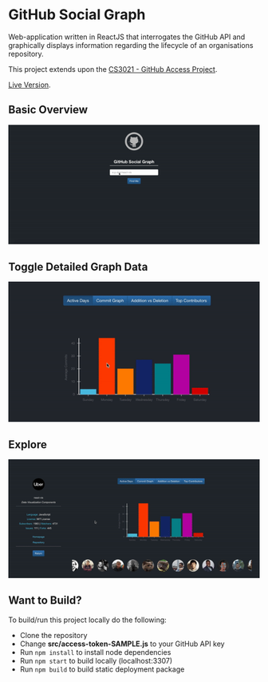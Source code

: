 # GitHub Social Graph

Web-application written in ReactJS that interrogates the GitHub API and graphically displays information regarding the lifecycle of an organisations repository.

This project extends upon the [CS3021 - GitHub Access Project](https://github.com/dooleyb1/github-access-graphical).

[Live Version](https://brandondooley.com/github-social-graph).

## Basic Overview

![Alt Text](https://github.com/dooleyb1/github-social-graph/blob/master/public/sweng_1.gif)

## Toggle Detailed Graph Data

![Alt Text](https://github.com/dooleyb1/github-social-graph/blob/master/public/sweng_2.gif)

## Explore

![Alt Text](https://github.com/dooleyb1/github-social-graph/blob/master/public/sweng_3.gif)

## Want to Build?

To build/run this project locally do the following:

* Clone the repository
* Change **src/access-token-SAMPLE.js** to your GitHub API key
* Run `npm install` to install node dependencies
* Run `npm start` to build locally (localhost:3307)
* Run `npm build` to build static deployment package
